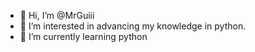 - 👋 Hi, I’m @MrGuiii
- 👀 I’m interested in advancing my knowledge in python.
- 🌱 I’m currently learning python

<!---
MrGuiii/MrGuiii is a ✨ special ✨ repository because its `README.md` (this file) appears on your GitHub profile.
You can click the Preview link to take a look at your changes.
--->
